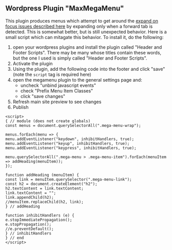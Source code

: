 ## Wordpress Plugin "MaxMegaMenu"

This plugin produces menus which attempt to get around the [expand on focus issues described here](./navigation) by expanding only when a forward tab is detected. This is somewhat better, but is still unexpected behavior. Here is a small script which can mitagate this behavior. To install it, do the following:

1. open your wordpress plugins and install the plugin called "Header and Footer Scripts". There may be many whose titles contain these words, but the one I used is simply called "Header and Footer Scripts".
2. Activate the plugin
3. Using the plugin, add the following code into the footer and click "save" (note the `script` tag is required here)
4. open the megamenu plugin to the general settings page and:
	- uncheck "unbind javascript events"
	- check "Prefix Menu Item Classes"
	- click "save changes"
5. Refresh main site preview to see changes
6. Publish

```
<script>
{ // module (does not create globals)
const menus = document.querySelectorAll(".mega-menu-wrap");

menus.forEach(menu => {
menu.addEventListener("keydown", inhibitHandlers, true);
menu.addEventListener("keyup", inhibitHandlers, true);
menu.addEventListener("keypress", inhibitHandlers, true);

menu.querySelectorAll(".mega-menu > .mega-menu-item").forEach(menuItem => addHeading(menuItem));
});

function addHeading (menuItem) {
const link = menuItem.querySelector(".mega-menu-link");
const h2 = document.createElement("h2");
h2.textContent = link.textContent;
link.textContent = "";
link.appendChild(h2);
//menuItem.replaceChild(h2, link);
} // addHeading

function inhibitHandlers (e) {
e.stopImmediatePropagation();
e.stopPropagation();
//e.preventDefault();
} // inhibitHandlers
} // end
</script>
```

